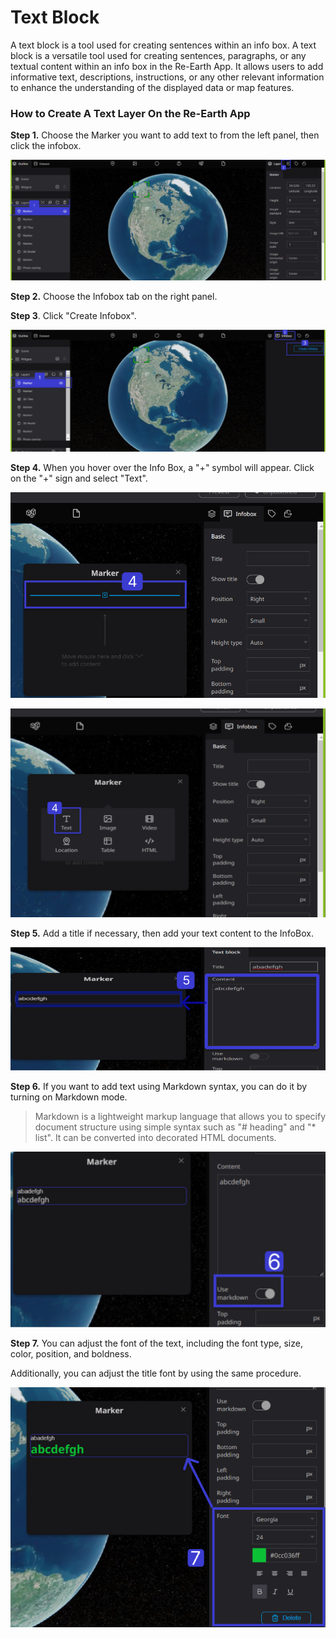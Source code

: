 # Text Block

A text block is a tool used for creating sentences within an info box. A text block is a versatile tool used for creating sentences, paragraphs, or any textual content within an info box in the Re-Earth App. It allows users to add informative text, descriptions, instructions, or any other relevant information to enhance the understanding of the displayed data or map features.

### How to Create A Text Layer On the Re-Earth App

**Step 1.** Choose the Marker you want to add text to from the left panel, then click the infobox.

![Untitled](Text%20Block%20080e66fb9b6740f69df9218402fa763f/Untitled.png)

**Step 2.** Choose the Infobox tab on the right panel.

**Step 3**. Click "Create Infobox".

![Untitled](Text%20Block%20080e66fb9b6740f69df9218402fa763f/Untitled%201.png)

**Step 4.** When you hover over the Info Box, a "+" symbol will appear. Click on the "+" sign and select "Text".

![Untitled](Text%20Block%20080e66fb9b6740f69df9218402fa763f/Untitled%202.png)

![Untitled](Text%20Block%20080e66fb9b6740f69df9218402fa763f/Untitled%203.png)

**Step 5.** Add a title if necessary, then add your text content to the InfoBox.

![Untitled](Text%20Block%20080e66fb9b6740f69df9218402fa763f/Untitled%204.png)

**Step 6.** If you want to add text using Markdown syntax, you can do it by turning on Markdown mode.

> Markdown is a lightweight markup language that allows you to specify document structure using simple syntax such as "# heading" and "* list". It can be converted into decorated HTML documents.
> 

![Untitled](Text%20Block%20080e66fb9b6740f69df9218402fa763f/Untitled%205.png)

**Step 7.** You can adjust the font of the text, including the font type, size, color, position, and boldness. 

Additionally, you can adjust the title font by using the same procedure.

![Group 2.png](Text%20Block%20080e66fb9b6740f69df9218402fa763f/Group_2.png)